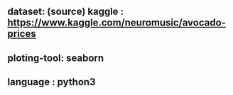 ## dataset: (source) kaggle : https://www.kaggle.com/neuromusic/avocado-prices
## ploting-tool: seaborn
## language : python3
